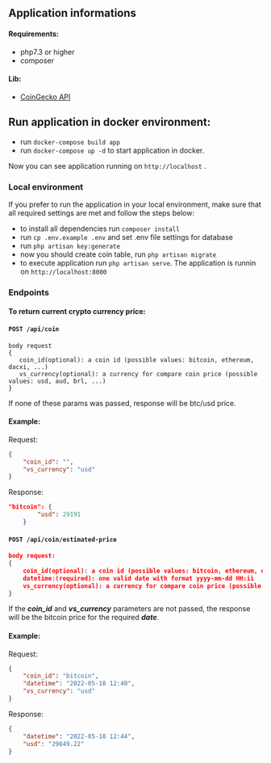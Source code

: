 ## Application informations

#### Requirements:
- php7.3 or higher
- composer

#### Lib:
-  [CoinGecko API](https://github.com/codenix-sv/coingecko-api)

## Run application in docker environment:

- run `docker-compose build app`
- run `docker-compose up -d` to start application in docker.

Now you can see application running on `http://localhost` .

### Local environment
If you prefer to run the application in your local environment, make sure that all required settings are met and follow the steps below:

* to install all dependencies run `composer install`
* run `cp .env.example .env` and set .env file settings for database
* run `php artisan key:generate`
* now you should create coin table, run `php artisan migrate`
* to execute application run `php artisan serve`. The application is runnin on `http://localhost:8000`


### Endpoints

#### To return current crypto currency price:
#### `POST /api/coin`

    body request
    {
       coin_id(optional): a coin id (possible values: bitcoin, ethereum, dacxi, ...)
       vs_currency(optional): a currency for compare coin price (possible values: usd, aud, brl, ...)
    }

If none of these params was passed, response will be btc/usd price.
#### Example:
Request:
```json
{
	"coin_id": "",
	"vs_currency": "usd"
}
```
Response:
```json
"bitcoin": {
		"usd": 29191
	}
```

#### `POST /api/coin/estimated-price`

```json
body request: 
{
    coin_id(optional): a coin id (possible values: bitcoin, ethereum, dacxi, ...)
    datetime:(required): one valid date with format yyyy-mm-dd HH:ii
    vs_currency(optional): a currency for compare coin price (possible values: usd, aud, brl, ...)
}
```

If the ***coin_id*** and ***vs_currency*** parameters are not passed, the response will be the bitcoin price for the required ***date***.

#### Example:
Request:
```json
{
	"coin_id": "bitcoin",
	"datetime": "2022-05-18 12:40",
	"vs_currency": "usd"
}
```
Response:
```json
{
	"datetime": "2022-05-18 12:44",
	"usd": "29849.22"
}
```
